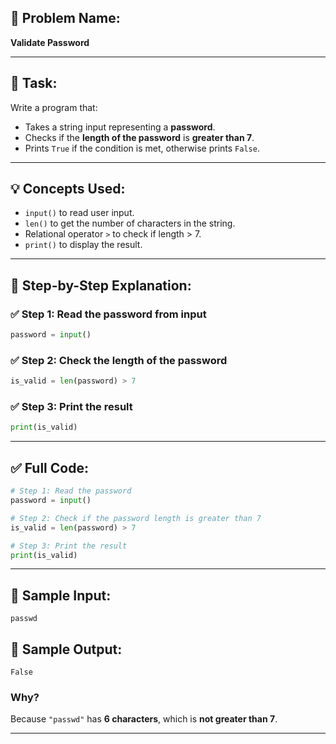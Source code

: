## 🧩 **Problem Name:**

**Validate Password**

---

## 📝 **Task:**

Write a program that:

- Takes a string input representing a **password**.
- Checks if the **length of the password** is **greater than 7**.
- Prints `True` if the condition is met, otherwise prints `False`.

---

## 💡 **Concepts Used:**

- `input()` to read user input.
- `len()` to get the number of characters in the string.
- Relational operator `>` to check if length > 7.
- `print()` to display the result.

---

## 🧠 **Step-by-Step Explanation:**

### ✅ Step 1: Read the password from input

```python
password = input()
```

### ✅ Step 2: Check the length of the password

```python
is_valid = len(password) > 7
```

### ✅ Step 3: Print the result

```python
print(is_valid)
```

---

## ✅ Full Code:

```python
# Step 1: Read the password
password = input()

# Step 2: Check if the password length is greater than 7
is_valid = len(password) > 7

# Step 3: Print the result
print(is_valid)
```

---

## 🧪 Sample Input:

```
passwd
```

## 🎯 Sample Output:

```
False
```

### Why?

Because `"passwd"` has **6 characters**, which is **not greater than 7**.

---
